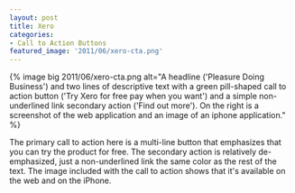 ```yaml
---
layout: post
title: Xero
categories:
- Call to Action Buttons
featured_image: '2011/06/xero-cta.png'
---
```

{% image big 2011/06/xero-cta.png alt="A headline ('Pleasure Doing Business') and two lines of descriptive text with a green pill-shaped call to action button ('Try Xero for free pay when you want') and a simple non-underlined link secondary action ('Find out more'). On the right is a screenshot of the web application and an image of an iphone application." %}

The primary call to action here is a multi-line button that emphasizes that you can try the product for free. The secondary action is relatively de-emphasized, just a non-underlined link the same color as the rest of the text. The image included with the call to action shows that it's available on the web and on the iPhone.